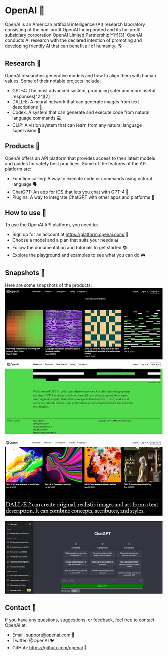 # OpenAI 🤖

OpenAI is an American artificial intelligence (AI) research laboratory consisting of the non-profit OpenAI Incorporated and its for-profit subsidiary corporation OpenAI Limited Partnership[^1^][3]. OpenAI conducts AI research with the declared intention of promoting and developing friendly AI that can benefit all of humanity. 🌎

## Research 🔬

OpenAI researches generative models and how to align them with human values. Some of their notable projects include:

- GPT-4: The most advanced system, producing safer and more useful responses[^2^][2]
- DALL-E: A neural network that can generate images from text descriptions 🎨
- Codex: A system that can generate and execute code from natural language commands 💻
- CLIP: A vision system that can learn from any natural language supervision 👀

## Products 🚀

OpenAI offers an API platform that provides access to their latest models and guides for safety best practices. Some of the features of the API platform are:

- Function calling: A way to execute code or commands using natural language 🗣️
- ChatGPT: An app for iOS that lets you chat with GPT-4 💬
- Plugins: A way to integrate ChatGPT with other apps and platforms 🔌

## How to use 🙌

To use the OpenAI API platform, you need to:

- Sign up for an account at https://platform.openai.com/ 📝
- Choose a model and a plan that suits your needs 📊
- Follow the documentation and tutorials to get started 📚
- Explore the playground and examples to see what you can do 🎮

## Snapshots 📸

Here are some snapshots of the products:
![OpenAI](https://github.com/sachin-dtu/AI_Tool_All/blob/main/Open_Ai_SS%20(1).jpg)
![GPT-4](https://github.com/sachin-dtu/AI_Tool_All/blob/main/Gpt_4%20(1).jpg)

![DALL-E](https://github.com/sachin-dtu/AI_Tool_All/blob/main/Dalle_AI%20(1).jpg)

![ChatGPT](https://github.com/sachin-dtu/AI_Tool_All/blob/main/Chat_Gpt%20(1).jpg)

## Contact 📧

If you have any questions, suggestions, or feedback, feel free to contact OpenAI at:

- Email: support@openai.com 📩
- Twitter: @OpenAI 🐦
- GitHub: https://github.com/openai 🐙

